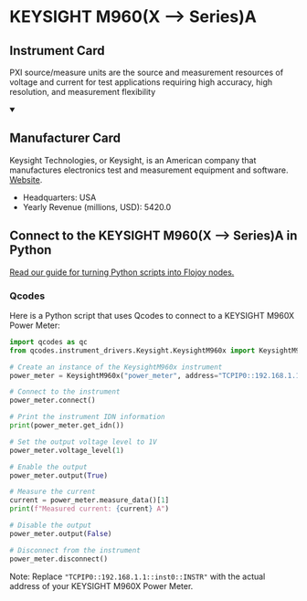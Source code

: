 
# KEYSIGHT M960(X --> Series)A

## Instrument Card

PXI source/measure units are the source and measurement resources of voltage and current for test applications requiring high accuracy, high resolution, and measurement flexibility

<details open>
<summary><h2>Manufacturer Card</h2></summary>
Keysight Technologies, or Keysight, is an American company that manufactures electronics test and measurement equipment and software. <a href=https://www.keysight.com/us/en/home.html>Website</a>.

<ul>
  <li>Headquarters: USA</li>
  <li>Yearly Revenue (millions, USD): 5420.0</li>
</ul>
</details>

## Connect to the KEYSIGHT M960(X --> Series)A in Python

[Read our guide for turning Python scripts into Flojoy nodes.](https://docs.flojoy.ai/custom-nodes/creating-custom-node/)


### Qcodes

Here is a Python script that uses Qcodes to connect to a KEYSIGHT M960X Power Meter:

```python
import qcodes as qc
from qcodes.instrument_drivers.Keysight.KeysightM960x import KeysightM960x

# Create an instance of the KeysightM960x instrument
power_meter = KeysightM960x("power_meter", address="TCPIP0::192.168.1.1::inst0::INSTR")

# Connect to the instrument
power_meter.connect()

# Print the instrument IDN information
print(power_meter.get_idn())

# Set the output voltage level to 1V
power_meter.voltage_level(1)

# Enable the output
power_meter.output(True)

# Measure the current
current = power_meter.measure_data()[1]
print(f"Measured current: {current} A")

# Disable the output
power_meter.output(False)

# Disconnect from the instrument
power_meter.disconnect()
```

Note: Replace `"TCPIP0::192.168.1.1::inst0::INSTR"` with the actual address of your KEYSIGHT M960X Power Meter.

